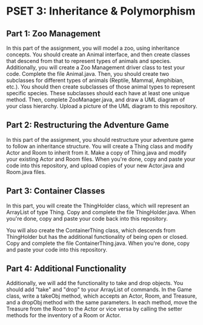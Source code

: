# PSET 3: Inheritance & Polymorphism
## Part 1: Zoo Management
In this part of the assignment, you will model a zoo, using inheritance 
concepts. You should create an Animal interface, and then create classes 
that descend from that to represent types of animals and species. Additionally,
you will create a Zoo Management driver class to test your code. Complete the 
file Animal.java.
Then, you should create two subclasses for different types of animals (Reptile,
Mammal, Amphibian, etc.). You should then create subclasses of those animal 
types to represent specific species. These subclasses should each have at least
one unique method.
Then, complete ZooManager.java, and draw a UML diagram of your class hierarchy.
Upload a picture of the UML diagram to this repository.

## Part 2: Restructuring the Adventure Game
In this part of the assignment, you should restructure your adventure game to 
follow an inheritance structure. You will create a Thing class and modify 
Actor and Room to inherit from it. Make a copy of Thing.java and modify your 
existing Actor and Room files. When you're done, copy and paste your code into 
this repository, and upload copies of your new Actor.java and Room.java files.

## Part 3: Container Classes
In this part, you will create the ThingHolder class, which will represent an 
ArrayList of type Thing. Copy and complete the file ThingHolder.java. When 
you're done, copy and paste your code back into this repository.

You will also create the ContainerThing class, which descends from ThingHolder 
but has the additional functionality of being open or closed. Copy and 
complete the file ContainerThing.java. When you're done, copy and paste your 
code into this repository.

## Part 4: Additional Functionality
Additionally, we will add the functionality to take and drop objects. You 
should add "take" and "drop" to your ArrayList of commands. In the Game class, write a
takeObj method, which accepts an Actor, Room, and Treasure, and a dropObj 
method with the same parameters. In each method, move the Treasure from the 
Room to the Actor or vice versa by calling the setter methods for the 
inventory of a Room or Actor.
